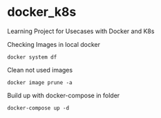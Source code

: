 # docker_k8s
Learning Project for Usecases with Docker and K8s

Checking Images in local docker
```
docker system df
```

Clean not used images
```
docker image prune -a
```

Build up with docker-compose in folder
``` 
docker-compose up -d
```

